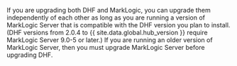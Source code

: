 If you are upgrading both DHF and MarkLogic, you can upgrade them independently of each other as long as you are running a version of MarkLogic Server that is compatible with the DHF version you plan to install. (DHF versions from 2.0.4 to {{ site.data.global.hub_version }} require MarkLogic Server 9.0-5 or later.) If you are running an older version of MarkLogic Server, then you must upgrade MarkLogic Server before upgrading DHF.